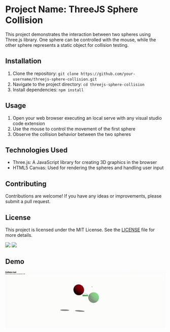 # Project Name: ThreeJS Sphere Collision

This project demonstrates the interaction between two spheres using Three.js library. One sphere can be controlled with the mouse, while the other sphere represents a static object for collision testing.

## Installation

1. Clone the repository: `git clone https://github.com/your-username/threejs-sphere-collision.git`
2. Navigate to the project directory: `cd threejs-sphere-collision`
3. Install dependencies: `npm install`

## Usage

1. Open your web browser executing an local serve with any visual studio code extension  
2. Use the mouse to control the movement of the first sphere
3. Observe the collision behavior between the two spheres

## Technologies Used

- Three.js: A JavaScript library for creating 3D graphics in the browser
- HTML5 Canvas: Used for rendering the spheres and handling user input

## Contributing

Contributions are welcome! If you have any ideas or improvements, please submit a pull request.

## License

This project is licensed under the MIT License. See the [LICENSE](LICENSE) file for more details.

<img src="https://upload.wikimedia.org/wikipedia/commons/thumb/3/3f/Three.js_Icon.svg/1200px-Three.js_Icon.svg.png"
width=100px>
<img src="https://static-00.iconduck.com/assets.00/javascript-js-icon-2048x2048-nyxvtvk0.png" width=100px>

  
## Demo
![Demo](src/gif.gif)
